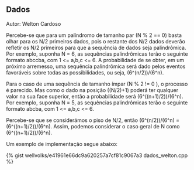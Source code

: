 ## <div id="dados">Dados</div>

Autor: Welton Cardoso

Percebe-se que para um palíndromo de tamanho par (N % 2 == 0)  basta olhar para os N/2 primeiros dados, pois o restante dos N/2 dados deverão refletir os N/2 primeiros para que a sequência de dados seja palindrômica. Por exemplo, suponha N = 6, as sequências palindrômicas terão o seguinte formato abccba, com  1 <= a,b,c <= 6. A probabilidade de se obter, em um próximo arremesso,  uma sequência palindrômica será dado pelos eventos favoráveis sobre todas as possibilidades, ou seja, (6^(n/2))/(6^n). 

Para o caso de uma sequência de tamanho ímpar (N % 2 != 0 ), o processo é parecido.  Mas como o dado na posição ((N/2)+1) poderá ter qualquer valor na sua face superior, então a probabilidade será (6^((n+1)/2))/(6^n). Por exemplo, suponha N = 5, as sequências palindrômicas terão o seguinte formato abcba, com  1 <= a,b,c <= 6. 

Percebe-se que se considerámos o piso de N/2, então (6^(n/2))/(6^n) = (6^((n+1)/2))/(6^n). Assim, podemos considerar o caso geral de N como (6^((n+1)/2))/(6^n).

Um exemplo de implementação segue abaixo:

{% gist wellvolks/e41961e66dc9a620257a7cf81c9067a3 dados_welton.cpp %}
